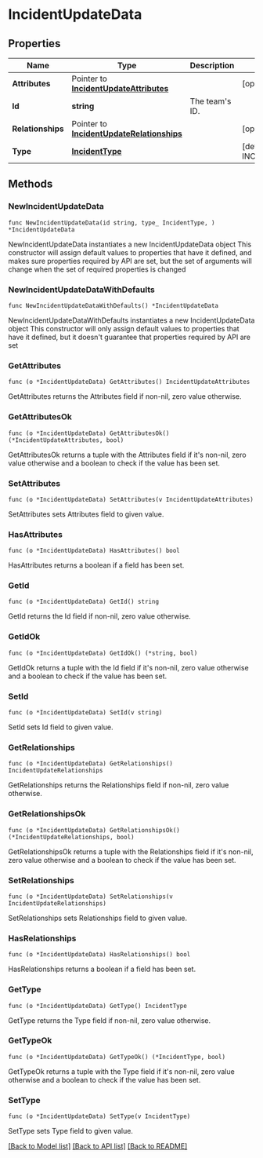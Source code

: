 # IncidentUpdateData

## Properties

Name | Type | Description | Notes
------------ | ------------- | ------------- | -------------
**Attributes** | Pointer to [**IncidentUpdateAttributes**](IncidentUpdateAttributes.md) |  | [optional] 
**Id** | **string** | The team&#39;s ID. | 
**Relationships** | Pointer to [**IncidentUpdateRelationships**](IncidentUpdateRelationships.md) |  | [optional] 
**Type** | [**IncidentType**](IncidentType.md) |  | [default to INCIDENTTYPE_INCIDENTS]

## Methods

### NewIncidentUpdateData

`func NewIncidentUpdateData(id string, type_ IncidentType, ) *IncidentUpdateData`

NewIncidentUpdateData instantiates a new IncidentUpdateData object
This constructor will assign default values to properties that have it defined,
and makes sure properties required by API are set, but the set of arguments
will change when the set of required properties is changed

### NewIncidentUpdateDataWithDefaults

`func NewIncidentUpdateDataWithDefaults() *IncidentUpdateData`

NewIncidentUpdateDataWithDefaults instantiates a new IncidentUpdateData object
This constructor will only assign default values to properties that have it defined,
but it doesn't guarantee that properties required by API are set

### GetAttributes

`func (o *IncidentUpdateData) GetAttributes() IncidentUpdateAttributes`

GetAttributes returns the Attributes field if non-nil, zero value otherwise.

### GetAttributesOk

`func (o *IncidentUpdateData) GetAttributesOk() (*IncidentUpdateAttributes, bool)`

GetAttributesOk returns a tuple with the Attributes field if it's non-nil, zero value otherwise
and a boolean to check if the value has been set.

### SetAttributes

`func (o *IncidentUpdateData) SetAttributes(v IncidentUpdateAttributes)`

SetAttributes sets Attributes field to given value.

### HasAttributes

`func (o *IncidentUpdateData) HasAttributes() bool`

HasAttributes returns a boolean if a field has been set.

### GetId

`func (o *IncidentUpdateData) GetId() string`

GetId returns the Id field if non-nil, zero value otherwise.

### GetIdOk

`func (o *IncidentUpdateData) GetIdOk() (*string, bool)`

GetIdOk returns a tuple with the Id field if it's non-nil, zero value otherwise
and a boolean to check if the value has been set.

### SetId

`func (o *IncidentUpdateData) SetId(v string)`

SetId sets Id field to given value.


### GetRelationships

`func (o *IncidentUpdateData) GetRelationships() IncidentUpdateRelationships`

GetRelationships returns the Relationships field if non-nil, zero value otherwise.

### GetRelationshipsOk

`func (o *IncidentUpdateData) GetRelationshipsOk() (*IncidentUpdateRelationships, bool)`

GetRelationshipsOk returns a tuple with the Relationships field if it's non-nil, zero value otherwise
and a boolean to check if the value has been set.

### SetRelationships

`func (o *IncidentUpdateData) SetRelationships(v IncidentUpdateRelationships)`

SetRelationships sets Relationships field to given value.

### HasRelationships

`func (o *IncidentUpdateData) HasRelationships() bool`

HasRelationships returns a boolean if a field has been set.

### GetType

`func (o *IncidentUpdateData) GetType() IncidentType`

GetType returns the Type field if non-nil, zero value otherwise.

### GetTypeOk

`func (o *IncidentUpdateData) GetTypeOk() (*IncidentType, bool)`

GetTypeOk returns a tuple with the Type field if it's non-nil, zero value otherwise
and a boolean to check if the value has been set.

### SetType

`func (o *IncidentUpdateData) SetType(v IncidentType)`

SetType sets Type field to given value.



[[Back to Model list]](../README.md#documentation-for-models) [[Back to API list]](../README.md#documentation-for-api-endpoints) [[Back to README]](../README.md)


